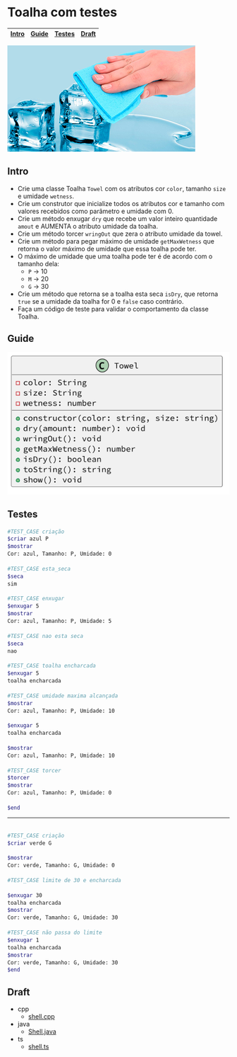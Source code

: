 # Toalha com testes

<!-- toch -->
[Intro](#intro) | [Guide](#guide) | [Testes](#testes) | [Draft](#draft)
-- | -- | -- | --
<!-- toch -->

![_](cover.jpg)

## Intro

- Crie uma classe Toalha `Towel` com os atributos cor `color`, tamanho `size` e umidade `wetness`.
- Crie um construtor que inicialize todos os atributos cor e tamanho com valores recebidos como parâmetro e umidade com 0.
- Crie um método enxugar `dry` que recebe um valor inteiro quantidade `amout` e AUMENTA o atributo umidade da toalha.
- Crie um método torcer `wringOut` que zera o atributo umidade da towel.
- Crie um método para pegar máximo de umidade `getMaxWetness` que retorna o valor máximo de umidade que essa toalha pode ter.
- O máximo de umidade que uma toalha pode ter é de acordo com o tamanho dela:
  - `P` -> 10
  - `M` -> 20
  - `G` -> 30
- Crie um método que retorna se a toalha esta seca `isDry`, que retorna `true` se a umidade da toalha for 0 e `false` caso contrário.
- Faça um código de teste para validar o comportamento da classe Toalha.

## Guide

![diagrama](diagrama.png)

## Testes

```bash
#TEST_CASE criação
$criar azul P
$mostrar
Cor: azul, Tamanho: P, Umidade: 0

#TEST_CASE esta_seca
$seca
sim

#TEST_CASE enxugar
$enxugar 5
$mostrar
Cor: azul, Tamanho: P, Umidade: 5

#TEST_CASE nao esta seca
$seca
nao

#TEST_CASE toalha encharcada
$enxugar 5
toalha encharcada

#TEST_CASE umidade maxima alcançada
$mostrar
Cor: azul, Tamanho: P, Umidade: 10

$enxugar 5
toalha encharcada

$mostrar
Cor: azul, Tamanho: P, Umidade: 10

#TEST_CASE torcer
$torcer
$mostrar
Cor: azul, Tamanho: P, Umidade: 0

$end

```

---

```bash

#TEST_CASE criação
$criar verde G

$mostrar
Cor: verde, Tamanho: G, Umidade: 0

#TEST_CASE limite de 30 e encharcada

$enxugar 30
toalha encharcada
$mostrar
Cor: verde, Tamanho: G, Umidade: 30

#TEST_CASE não passa do limite
$enxugar 1
toalha encharcada
$mostrar
Cor: verde, Tamanho: G, Umidade: 30
$end
```

## Draft

<!-- links .cache/draft -->
- cpp
  - [shell.cpp](.cache/draft/cpp/shell.cpp)
- java
  - [Shell.java](.cache/draft/java/Shell.java)
- ts
  - [shell.ts](.cache/draft/ts/shell.ts)
<!-- links -->
